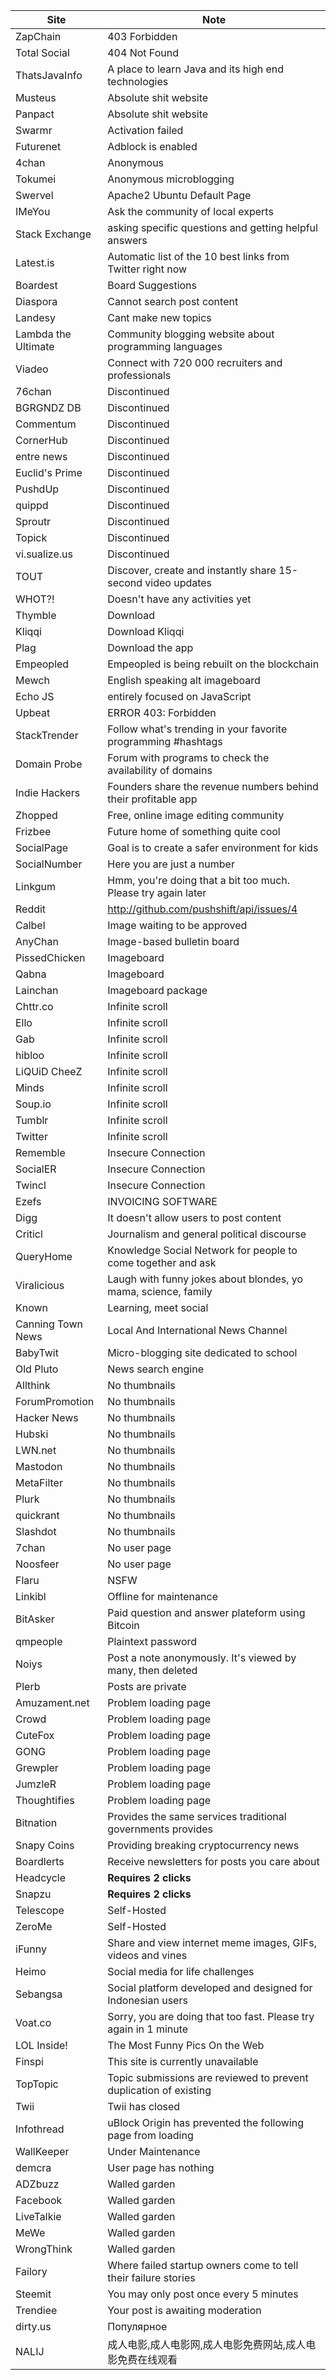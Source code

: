 Site | Note
-----|-----
ZapChain | 403 Forbidden
Total Social | 404 Not Found
ThatsJavaInfo | A place to learn Java and its high end technologies
Musteus | Absolute shit website
Panpact | Absolute shit website
Swarmr | Activation failed
Futurenet | Adblock is enabled
4chan | Anonymous
Tokumei | Anonymous microblogging
Swervel | Apache2 Ubuntu Default Page
IMeYou | Ask the community of local experts
Stack Exchange | asking specific questions and getting helpful answers
Latest.is | Automatic list of the 10 best links from Twitter right now
Boardest | Board Suggestions
Diaspora | Cannot search post content
Landesy | Cant make new topics
Lambda the Ultimate | Community blogging website about programming languages
Viadeo | Connect with 720 000 recruiters and professionals
76chan | Discontinued
BGRGNDZ DB | Discontinued
Commentum | Discontinued
CornerHub | Discontinued
entre news | Discontinued
Euclid's Prime | Discontinued
PushdUp | Discontinued
quippd | Discontinued
Sproutr | Discontinued
Topick | Discontinued
vi.sualize.us | Discontinued
TOUT | Discover, create and instantly share 15-second video updates
WHOT?! | Doesn't have any activities yet
Thymble | Download
Kliqqi | Download Kliqqi
Plag | Download the app
Empeopled | Empeopled is being rebuilt on the blockchain
Mewch | English speaking alt imageboard
Echo JS | entirely focused on JavaScript
Upbeat | ERROR 403: Forbidden
StackTrender | Follow what's trending in your favorite programming #hashtags
Domain Probe | Forum with programs to check the availability of domains
Indie Hackers | Founders share the revenue numbers behind their profitable app
Zhopped | Free, online image editing community
Frizbee | Future home of something quite cool
SocialPage | Goal is to create a safer environment for kids
SocialNumber | Here you are just a number
Linkgum | Hmm, you're doing that a bit too much. Please try again later
Reddit | http://github.com/pushshift/api/issues/4
Calbel | Image waiting to be approved
AnyChan | Image-based bulletin board
PissedChicken | Imageboard
Qabna | Imageboard
Lainchan | Imageboard package
Chttr.co | Infinite scroll
Ello | Infinite scroll
Gab | Infinite scroll
hibloo | Infinite scroll
LiQUiD CheeZ | Infinite scroll
Minds | Infinite scroll
Soup.io | Infinite scroll
Tumblr | Infinite scroll
Twitter | Infinite scroll
Rememble | Insecure Connection
SocialER | Insecure Connection
Twincl | Insecure Connection
Ezefs | INVOICING SOFTWARE
Digg | It doesn't allow users to post content
Criticl | Journalism and general political discourse
QueryHome | Knowledge Social Network for people to come together and ask
Viralicious | Laugh with funny jokes about blondes, yo mama, science, family
Known | Learning, meet social
Canning Town News | Local And International News Channel
BabyTwit | Micro-blogging site dedicated to school
Old Pluto | News search engine
Allthink | No thumbnails
ForumPromotion | No thumbnails
Hacker News | No thumbnails
Hubski | No thumbnails
LWN.net | No thumbnails
Mastodon | No thumbnails
MetaFilter | No thumbnails
Plurk | No thumbnails
quickrant | No thumbnails
Slashdot | No thumbnails
7chan | No user page
Noosfeer | No user page
Flaru | NSFW
Linkibl | Offline for maintenance
BitAsker | Paid question and answer plateform using Bitcoin
qmpeople | Plaintext password
Noiys | Post a note anonymously. It's viewed by many, then deleted
Plerb | Posts are private
Amuzament.net | Problem loading page
Crowd | Problem loading page
CuteFox | Problem loading page
GONG | Problem loading page
Grewpler | Problem loading page
JumzleR | Problem loading page
Thoughtifies | Problem loading page
Bitnation | Provides the same services traditional governments provides
Snapy Coins | Providing breaking cryptocurrency news
Boardlerts | Receive newsletters for posts you care about
Headcycle | **Requires 2 clicks**
Snapzu | **Requires 2 clicks**
Telescope | Self-Hosted
ZeroMe | Self-Hosted
iFunny | Share and view internet meme images, GIFs, videos and vines
Heimo | Social media for life challenges
Sebangsa | Social platform developed and designed for Indonesian users
Voat.co | Sorry, you are doing that too fast. Please try again in 1 minute
LOL Inside! | The Most Funny Pics On the Web
Finspi | This site is currently unavailable
TopTopic | Topic submissions are reviewed to prevent duplication of existing
Twii | Twii has closed
Infothread | uBlock Origin has prevented the following page from loading
WallKeeper | Under Maintenance
demcra | User page has nothing
ADZbuzz | Walled garden
Facebook | Walled garden
LiveTalkie | Walled garden
MeWe | Walled garden
WrongThink | Walled garden
Failory | Where failed startup owners come to tell their failure stories
Steemit | You may only post once every 5 minutes
Trendiee | Your post is awaiting moderation
dirty.us | Популярное
NALIJ | 成人电影,成人电影网,成人电影免费网站,成人电影免费在线观看
